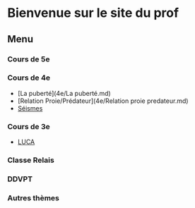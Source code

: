 # Bienvenue sur le site du prof



## Menu



### Cours de 5e



### Cours de 4e

* [La puberté](4e/La puberté.md)
* [Relation Proie/Prédateur](4e/Relation proie predateur.md)
* [Séismes](4e/Séismes.md)

### Cours de 3e

* [LUCA](3e/LUCA.md)

### Classe Relais



### DDVPT



### Autres thèmes

